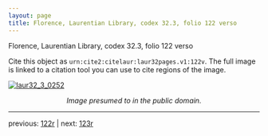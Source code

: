 ```yaml
---
layout: page
title: Florence, Laurentian Library, codex 32.3, folio 122 verso
---
```


Florence, Laurentian Library, codex 32.3, folio 122 verso

Cite this object as `urn:cite2:citelaur:laur32pages.v1:122v`.  The full image is linked to a citation tool you can use to cite regions of the image.

[![laur32_3_0252](http://www.homermultitext.org/iipsrv?IIIF=/project/homer/pyramidal/deepzoom/citelaur/laur32imgs/v1/laur32_3_0252.tif/full/800,/0/default.jpg)](http://www.homermultitext.org/ict2/?urn=urn:cite2:citelaur:laur32imgs.v1:laur32_3_0252) 

<p style="text-align: center; font-style: italic;">Image presumed to in the public domain.</p>

---

previous: [122r](../122r/) | next: [123r](../123r/)
